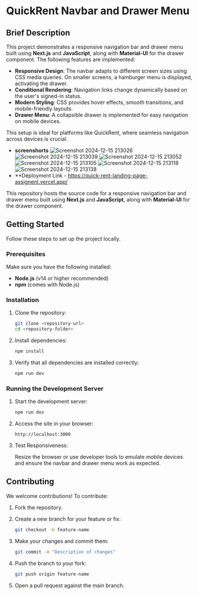 # QuickRent Navbar and Drawer Menu

## Brief Description
This project demonstrates a responsive navigation bar and drawer menu built using **Next.js** and **JavaScript**, along with **Material-UI** for the drawer component. The following features are implemented:

- **Responsive Design**: The navbar adapts to different screen sizes using CSS media queries. On smaller screens, a hamburger menu is displayed, activating the drawer.
- **Conditional Rendering**: Navigation links change dynamically based on the user's signed-in status.
- **Modern Styling**: CSS provides hover effects, smooth transitions, and mobile-friendly layouts.
- **Drawer Menu**: A collapsible drawer is implemented for easy navigation on mobile devices.

This setup is ideal for platforms like QuickRent, where seamless navigation across devices is crucial.
- **screenshorts**
![Screenshot 2024-12-15 213026](https://github.com/user-attachments/assets/490847d5-4f51-4fcf-ab14-2f1f63a4679d)
![Screenshot 2024-12-15 213039](https://github.com/user-attachments/assets/5fa943a2-dd43-465e-8603-230eaf265d4f)
![Screenshot 2024-12-15 213052](https://github.com/user-attachments/assets/fccec062-317f-4ce1-93f6-59e10fe656d2)
![Screenshot 2024-12-15 213105](https://github.com/user-attachments/assets/5792a541-d959-4198-9383-5e984fad162a)
![Screenshot 2024-12-15 213118](https://github.com/user-attachments/assets/9f809ab3-d78d-4a61-87d5-f12f4b0c4ba1)
![Screenshot 2024-12-15 213138](https://github.com/user-attachments/assets/29ca30d6-b8dc-4f56-b8e4-49508fb7306d)
- **Deployment Link - https://quick-rent-landing-page-assignent.vercel.app/

This repository hosts the source code for a responsive navigation bar and drawer menu built using **Next.js** and **JavaScript**, along with **Material-UI** for the drawer component.

## Getting Started

Follow these steps to set up the project locally.

### Prerequisites

Make sure you have the following installed:

-   **Node.js** (v14 or higher recommended)
-   **npm** (comes with Node.js)

### Installation

1. Clone the repository:

    ```bash
    git clone <repository-url>
    cd <repository-folder>
    ```

2. Install dependencies:

    ```bash
    npm install
    ```

3. Verify that all dependencies are installed correctly:

    ```bash
    npm run dev
    ```

### Running the Development Server

1. Start the development server:

    ```bash
    npm run dev
    ```

2. Access the site in your browser:

    ```
    http://localhost:3000
    ```

3. Test Responsiveness:

   Resize the browser or use developer tools to emulate mobile devices and ensure the navbar and drawer menu work as expected.

## Contributing

We welcome contributions! To contribute:

1. Fork the repository.

2. Create a new branch for your feature or fix:

    ```bash
    git checkout -b feature-name
    ```

3. Make your changes and commit them:

    ```bash
    git commit -m "Description of changes"
    ```

4. Push the branch to your fork:

    ```bash
    git push origin feature-name
    ```

5. Open a pull request against the main branch.




 
